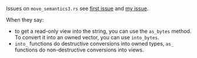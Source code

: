 Issues on `move_semantics3.rs` see [first issue](https://github.com/rust-lang/rustlings/issues/631) and [my issue](https://github.com/rust-lang/rustlings/issues/632).

When they say: 

- to get a read-only view into the string, you can use the `as_bytes` method. To convert it into an owned vector, you can use `into_bytes`.
- `into_` functions do destructive conversions into owned types, `as_` functions do non-destructive conversions into views.
